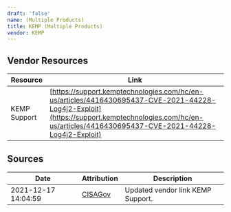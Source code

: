```yaml
---
draft: 'false'
name: (Multiple Products)
title: KEMP (Multiple Products)
vendor: KEMP
---
```


## Vendor Resources
| Resource | Link |
| --- | --- |
| KEMP Support | [https://support.kemptechnologies.com/hc/en-us/articles/4416430695437-CVE-2021-44228-Log4j2-Exploit](https://support.kemptechnologies.com/hc/en-us/articles/4416430695437-CVE-2021-44228-Log4j2-Exploit) |



## Sources
| Date | Attribution | Description |
| --- | --- | --- |
| 2021-12-17 14:04:59 | [CISAGov](https://raw.githubusercontent.com/cisagov/log4j-affected-db/develop/README.md) | Updated vendor link KEMP Support.  |
